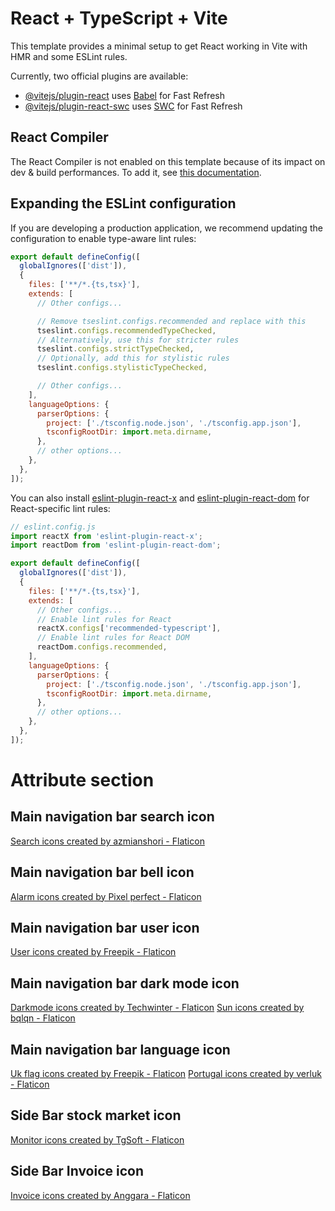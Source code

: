 # React + TypeScript + Vite

This template provides a minimal setup to get React working in Vite with HMR and some ESLint rules.

Currently, two official plugins are available:

- [@vitejs/plugin-react](https://github.com/vitejs/vite-plugin-react/blob/main/packages/plugin-react) uses [Babel](https://babeljs.io/) for Fast Refresh
- [@vitejs/plugin-react-swc](https://github.com/vitejs/vite-plugin-react/blob/main/packages/plugin-react-swc) uses [SWC](https://swc.rs/) for Fast Refresh

## React Compiler

The React Compiler is not enabled on this template because of its impact on dev & build performances. To add it, see [this documentation](https://react.dev/learn/react-compiler/installation).

## Expanding the ESLint configuration

If you are developing a production application, we recommend updating the configuration to enable type-aware lint rules:

```js
export default defineConfig([
  globalIgnores(['dist']),
  {
    files: ['**/*.{ts,tsx}'],
    extends: [
      // Other configs...

      // Remove tseslint.configs.recommended and replace with this
      tseslint.configs.recommendedTypeChecked,
      // Alternatively, use this for stricter rules
      tseslint.configs.strictTypeChecked,
      // Optionally, add this for stylistic rules
      tseslint.configs.stylisticTypeChecked,

      // Other configs...
    ],
    languageOptions: {
      parserOptions: {
        project: ['./tsconfig.node.json', './tsconfig.app.json'],
        tsconfigRootDir: import.meta.dirname,
      },
      // other options...
    },
  },
]);
```

You can also install [eslint-plugin-react-x](https://github.com/Rel1cx/eslint-react/tree/main/packages/plugins/eslint-plugin-react-x) and [eslint-plugin-react-dom](https://github.com/Rel1cx/eslint-react/tree/main/packages/plugins/eslint-plugin-react-dom) for React-specific lint rules:

```js
// eslint.config.js
import reactX from 'eslint-plugin-react-x';
import reactDom from 'eslint-plugin-react-dom';

export default defineConfig([
  globalIgnores(['dist']),
  {
    files: ['**/*.{ts,tsx}'],
    extends: [
      // Other configs...
      // Enable lint rules for React
      reactX.configs['recommended-typescript'],
      // Enable lint rules for React DOM
      reactDom.configs.recommended,
    ],
    languageOptions: {
      parserOptions: {
        project: ['./tsconfig.node.json', './tsconfig.app.json'],
        tsconfigRootDir: import.meta.dirname,
      },
      // other options...
    },
  },
]);
```

# Attribute section

## Main navigation bar search icon

<a href="https://www.flaticon.com/free-icons/search" title="search icons">Search icons created by azmianshori - Flaticon</a>

## Main navigation bar bell icon

<a href="https://www.flaticon.com/free-icons/alarm" title="alarm icons">Alarm icons created by Pixel perfect - Flaticon</a>

## Main navigation bar user icon

<a href="https://www.flaticon.com/free-icons/user" title="user icons">User icons created by Freepik - Flaticon</a>

## Main navigation bar dark mode icon

<a href="https://www.flaticon.com/free-icons/darkmode" title="darkmode icons">Darkmode icons created by Techwinter - Flaticon</a>
<a href="https://www.flaticon.com/free-icons/sun" title="sun icons">Sun icons created by bqlqn - Flaticon</a>

## Main navigation bar language icon

<a href="https://www.flaticon.com/free-icons/uk-flag" title="uk flag icons">Uk flag icons created by Freepik - Flaticon</a>
<a href="https://www.flaticon.com/free-icons/portugal" title="portugal icons">Portugal icons created by verluk - Flaticon</a>

## Side Bar stock market icon

<a href="https://www.flaticon.com/free-icons/monitor" title="monitor icons">Monitor icons created by TgSoft - Flaticon</a>

## Side Bar Invoice icon

<a href="https://www.flaticon.com/free-icons/invoice" title="invoice icons">Invoice icons created by Anggara - Flaticon</a>
